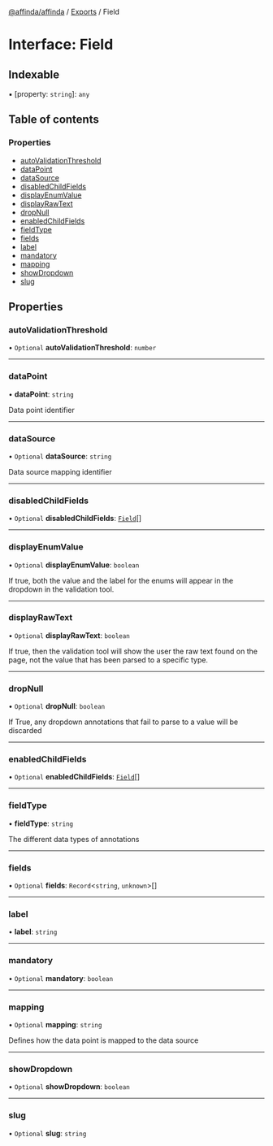 [@affinda/affinda](../README.md) / [Exports](../modules.md) / Field

# Interface: Field

## Indexable

▪ [property: `string`]: `any`

## Table of contents

### Properties

- [autoValidationThreshold](Field.md#autovalidationthreshold)
- [dataPoint](Field.md#datapoint)
- [dataSource](Field.md#datasource)
- [disabledChildFields](Field.md#disabledchildfields)
- [displayEnumValue](Field.md#displayenumvalue)
- [displayRawText](Field.md#displayrawtext)
- [dropNull](Field.md#dropnull)
- [enabledChildFields](Field.md#enabledchildfields)
- [fieldType](Field.md#fieldtype)
- [fields](Field.md#fields)
- [label](Field.md#label)
- [mandatory](Field.md#mandatory)
- [mapping](Field.md#mapping)
- [showDropdown](Field.md#showdropdown)
- [slug](Field.md#slug)

## Properties

### autoValidationThreshold

• `Optional` **autoValidationThreshold**: `number`

___

### dataPoint

• **dataPoint**: `string`

Data point identifier

___

### dataSource

• `Optional` **dataSource**: `string`

Data source mapping identifier

___

### disabledChildFields

• `Optional` **disabledChildFields**: [`Field`](Field.md)[]

___

### displayEnumValue

• `Optional` **displayEnumValue**: `boolean`

If true, both the value and the label for the enums will appear in the dropdown in the validation tool.

___

### displayRawText

• `Optional` **displayRawText**: `boolean`

If true, then the validation tool will show the user the raw text found on the page, not the value that has been parsed to a specific type.

___

### dropNull

• `Optional` **dropNull**: `boolean`

If True, any dropdown annotations that fail to parse to a value will be discarded

___

### enabledChildFields

• `Optional` **enabledChildFields**: [`Field`](Field.md)[]

___

### fieldType

• **fieldType**: `string`

The different data types of annotations

___

### fields

• `Optional` **fields**: `Record`\<`string`, `unknown`\>[]

___

### label

• **label**: `string`

___

### mandatory

• `Optional` **mandatory**: `boolean`

___

### mapping

• `Optional` **mapping**: `string`

Defines how the data point is mapped to the data source

___

### showDropdown

• `Optional` **showDropdown**: `boolean`

___

### slug

• `Optional` **slug**: `string`

